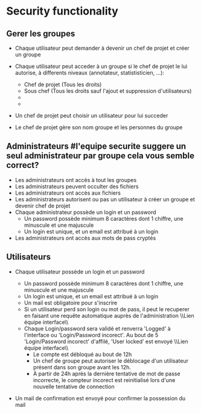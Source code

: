 #	Security functionality

## Gerer les groupes

- Chaque utilisateur peut demander à devenir un chef de projet et créer un groupe
- Chaque utilisateur peut acceder à un groupe si le chef de projet le lui autorise, à differents niveaux (annotateur, statististicien, ...):
	- Chef de projet (Tous les droits)
	- Sous chef (Tous les droits sauf l'ajout et suppression d'utilisateurs)
	- 
	-
	
- Un chef de projet peut choisir un utilisateur pour lui succeder
- Le chef de projet gère son nom groupe et les personnes du groupe

## Administrateurs #l'equipe securite suggere un seul administrateur par groupe cela vous semble correct?

- Les administrateurs ont accès à tout les groupes
- Les administrateurs peuvent occulter des fichiers
- Les administrateurs ont accès aux fichiers
- Les administrateurs autorisent ou pas un utilisateur à créer un groupe et devenir chef de projet
- Chaque administrateur possède un login et un password
	- Un password possède minimum 8 caractères dont 1 chiffre, une minuscule et une majuscule
	- Un login est unique, et un email est attribué à un login
- Les administrateurs ont accès aux mots de pass cryptés

## Utilisateurs

- Chaque utilisateur possède un login et un password
	- Un password possède minimum 8 caractères dont 1 chiffre, une minuscule et une majuscule
	- Un login est unique, et un email est attribué à un login
	- Un mail est obligatoire pour s'inscrire
	- Si un utilisateur perd son login ou mot de pass, il peut le recuperer en faisant une requête automatique auprès de l'administration \\\Lien équipe interface\\\
	- Chaque Login/password sera validé et renverra 'Logged' à l'interface ou 'Login/Password incorect'. Au bout de 5 'Login/Password incorect' d'affilé, 'User locked' est envoyé  \\\Lien équipe interface\\\
		- Le compte est débloqué au bout de 12h
		- Un chef de groupe peut autoriser le déblocage d'un utilisateur présent dans son groupe avant les 12h.
		- À partir de 24h après la dernière tentative de mot de passe incorrecte, le compteur incorect est reinitialisé lors d'une nouvelle tentative de connection
		
- Un mail de confirmation est envoyé pour confirmer la possession du mail

